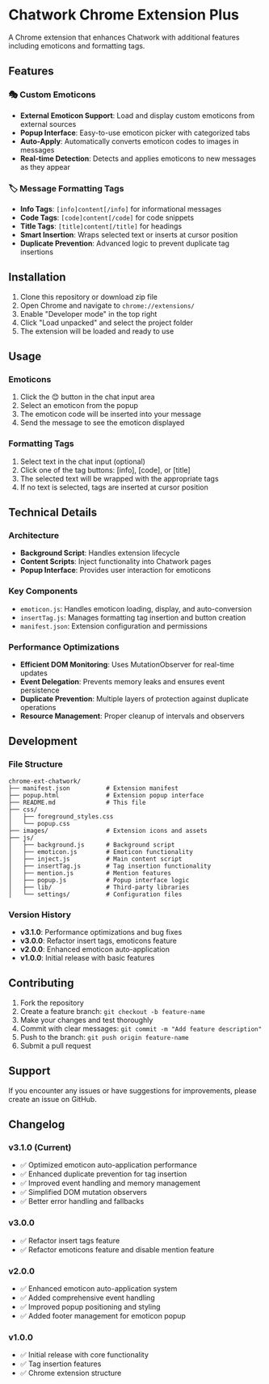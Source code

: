 # Chatwork Chrome Extension Plus

A Chrome extension that enhances Chatwork with additional features including emoticons and formatting tags.

## Features

### 🎭 Custom Emoticons
- **External Emoticon Support**: Load and display custom emoticons from external sources
- **Popup Interface**: Easy-to-use emoticon picker with categorized tabs
- **Auto-Apply**: Automatically converts emoticon codes to images in messages
- **Real-time Detection**: Detects and applies emoticons to new messages as they appear

### 🏷️ Message Formatting Tags
- **Info Tags**: `[info]content[/info]` for informational messages
- **Code Tags**: `[code]content[/code]` for code snippets
- **Title Tags**: `[title]content[/title]` for headings
- **Smart Insertion**: Wraps selected text or inserts at cursor position
- **Duplicate Prevention**: Advanced logic to prevent duplicate tag insertions

## Installation

1. Clone this repository or download zip file
2. Open Chrome and navigate to `chrome://extensions/`
3. Enable "Developer mode" in the top right
4. Click "Load unpacked" and select the project folder
5. The extension will be loaded and ready to use

## Usage

### Emoticons
1. Click the 😊 button in the chat input area
2. Select an emoticon from the popup
3. The emoticon code will be inserted into your message
4. Send the message to see the emoticon displayed

### Formatting Tags
1. Select text in the chat input (optional)
2. Click one of the tag buttons: [info], [code], or [title]
3. The selected text will be wrapped with the appropriate tags
4. If no text is selected, tags are inserted at cursor position

## Technical Details

### Architecture
- **Background Script**: Handles extension lifecycle
- **Content Scripts**: Inject functionality into Chatwork pages
- **Popup Interface**: Provides user interaction for emoticons

### Key Components
- `emoticon.js`: Handles emoticon loading, display, and auto-conversion
- `insertTag.js`: Manages formatting tag insertion and button creation
- `manifest.json`: Extension configuration and permissions

### Performance Optimizations
- **Efficient DOM Monitoring**: Uses MutationObserver for real-time updates
- **Event Delegation**: Prevents memory leaks and ensures event persistence
- **Duplicate Prevention**: Multiple layers of protection against duplicate operations
- **Resource Management**: Proper cleanup of intervals and observers

## Development

### File Structure
```
chrome-ext-chatwork/
├── manifest.json          # Extension manifest
├── popup.html             # Extension popup interface
├── README.md              # This file
├── css/
│   ├── foreground_styles.css
│   └── popup.css
├── images/                # Extension icons and assets
├── js/
│   ├── background.js      # Background script
│   ├── emoticon.js        # Emoticon functionality
│   ├── inject.js          # Main content script
│   ├── insertTag.js       # Tag insertion functionality
│   ├── mention.js         # Mention features
│   ├── popup.js           # Popup interface logic
│   ├── lib/               # Third-party libraries
│   └── settings/          # Configuration files
```

### Version History
- **v3.1.0**: Performance optimizations and bug fixes
- **v3.0.0**: Refactor insert tags, emoticons feature
- **v2.0.0**: Enhanced emoticon auto-application
- **v1.0.0**: Initial release with basic features

## Contributing

1. Fork the repository
2. Create a feature branch: `git checkout -b feature-name`
3. Make your changes and test thoroughly
4. Commit with clear messages: `git commit -m "Add feature description"`
5. Push to the branch: `git push origin feature-name`
6. Submit a pull request

## Support

If you encounter any issues or have suggestions for improvements, please create an issue on GitHub.

## Changelog

### v3.1.0 (Current)
- ✅ Optimized emoticon auto-application performance
- ✅ Enhanced duplicate prevention for tag insertion
- ✅ Improved event handling and memory management
- ✅ Simplified DOM mutation observers
- ✅ Better error handling and fallbacks

### v3.0.0
- ✅ Refactor insert tags feature
- ✅ Refactor emoticons feature and disable mention feature

### v2.0.0
- ✅ Enhanced emoticon auto-application system
- ✅ Added comprehensive event handling
- ✅ Improved popup positioning and styling
- ✅ Added footer management for emoticon popup

### v1.0.0
- ✅ Initial release with core functionality
- ✅ Tag insertion features
- ✅ Chrome extension structure
